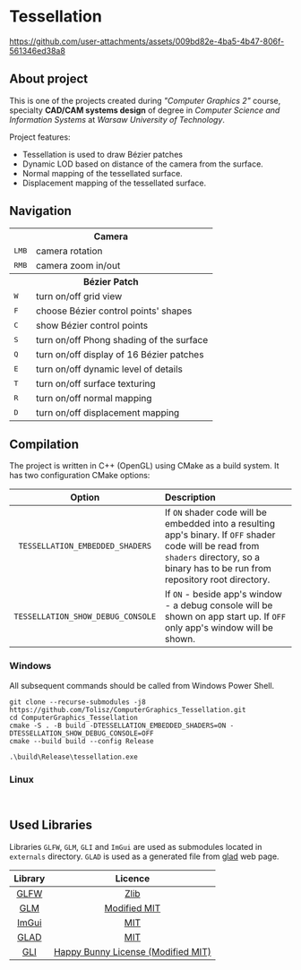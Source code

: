 # Tessellation

https://github.com/user-attachments/assets/009bd82e-4ba5-4b47-806f-561346ed38a8

## About project 

This is one of the projects created during *"Computer Graphics 2"* course, specialty **CAD/CAM systems design** of degree in *Computer Science and Information Systems* at *Warsaw University of Technology*. 

Project features: 

- Tessellation is used to draw Bézier patches
- Dynamic LOD based on distance of the camera from the surface.
- Normal mapping of the tessellated surface.
- Displacement mapping of the tessellated surface.

## Navigation

<table>
    <tbody>
		<tr>
            <th colspan=2> Camera</th>
        </tr>
		<tr>
            <td><kbd>LMB</kbd></td>
            <td>camera rotation</td>
        </tr>
		<tr>
            <td><kbd>RMB</kbd></td>
            <td>camera zoom in/out</td>
        </tr>
		<tr>
            <th colspan=2>Bézier Patch</th>
        </tr>
		<tr>
            <td><kbd>W</kbd></td>
            <td>turn on/off grid view</td>
        </tr>
		<tr>
            <td><kbd>F</kbd></td>
            <td>choose Bézier control points' shapes</td>
        </tr>
		<tr>
            <td><kbd>C</kbd></td>
            <td>show Bézier control points</td>
        </tr>
		<tr>
            <td><kbd>S</kbd></td>
            <td>turn on/off Phong shading of the surface</td>
        </tr>
		<tr>
            <td><kbd>Q</kbd></td>
            <td>turn on/off display of 16 Bézier patches</td>
        </tr>
		<tr>
            <td><kbd>E</kbd></td>
            <td>turn on/off dynamic level of details</td>
        </tr>
		<tr>
            <td><kbd>T</kbd></td>
            <td>turn on/off surface texturing</td>
        </tr>
		<tr>
            <td><kbd>R</kbd></td>
            <td>turn on/off normal mapping</td>
        </tr>
		<tr>
            <td><kbd>D</kbd></td>
            <td>turn on/off displacement mapping</td>
        </tr>
	</tbody>
</table>

## Compilation 

The project is written in C++ (OpenGL) using CMake as a build system. It has two configuration CMake options: 

| Option | Description | 
| :---:         |     :---      |
| `TESSELLATION_EMBEDDED_SHADERS`   | If `ON` shader code will be embedded into a resulting app's binary. If `OFF` shader code will be read from `shaders` directory, so a binary has to be run from repository root directory.      |
| `TESSELLATION_SHOW_DEBUG_CONSOLE` | If `ON` - beside app's window - a debug console will be shown on app start up. If `OFF` only app's window will be shown.        |

### Windows 

All subsequent commands should be called from Windows Power Shell.

```
git clone --recurse-submodules -j8 https://github.com/Tolisz/ComputerGraphics_Tessellation.git
cd ComputerGraphics_Tessellation
cmake -S . -B build -DTESSELLATION_EMBEDDED_SHADERS=ON -DTESSELLATION_SHOW_DEBUG_CONSOLE=OFF
cmake --build build --config Release
```

```
.\build\Release\tessellation.exe
```

### Linux 

```
```

```
```

## Used Libraries

Libraries `GLFW`, `GLM`, `GLI` and `ImGui` are used as submodules located in `externals` directory. `GLAD` is used as a generated file from [glad](https://glad.dav1d.de/) web page. 

| Library | Licence |
| :---:   | :---:   |
| [GLFW](https://github.com/glfw/glfw) | [Zlib](https://github.com/glfw/glfw?tab=Zlib-1-ov-file#readme) |
| [GLM](https://github.com/g-truc/glm) | [Modified MIT](https://github.com/g-truc/glm?tab=License-1-ov-file#readme)|
| [ImGui](https://github.com/ocornut/imgui) | [MIT](https://github.com/ocornut/imgui?tab=MIT-1-ov-file#readme)| 
| [GLAD](https://github.com/Dav1dde/glad) | [MIT](https://github.com/Dav1dde/glad?tab=License-1-ov-file#readme) | 
| [GLI](https://github.com/g-truc/gli) | [Happy Bunny License (Modified MIT)](https://github.com/g-truc/gli/blob/master/manual.md#licenses-) | 